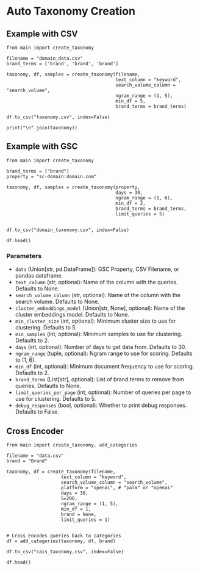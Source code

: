 # Auto Taxonomy Creation



## Example with CSV
```
from main import create_taxonomy

filename = "domain_data.csv"
brand_terms = ['brand', 'brand', 'brand']

taxonomy, df, samples = create_taxonomy(filename,
                                        text_column = "keyword",
                                        search_volume_column = "search_volume",
                                        ngram_range = (1, 5),
                                        min_df = 5,
                                        brand_terms = brand_terms)

df.to_csv("taxonomy.csv", index=False)

print("\n".join(taxonomy))
```

## Example with GSC
```
from main import create_taxonomy

brand_terms = ["brand"]
property = "sc-domain:domain.com"

taxonomy, df, samples = create_taxonomy(property,
                                        days = 30,
                                        ngram_range = (1, 6),
                                        min_df = 2,
                                        brand_terms = brand_terms,
                                        limit_queries = 5)


df.to_csv("domain_taxonomy.csv", index=False)

df.head()
```



### Parameters
* `data` (Union[str, pd.DataFrame]): GSC Property, CSV Filename, or pandas dataframe.
* `text_column` (str, optional): Name of the column with the queries. Defaults to None.
* `search_volume_column` (str, optional): Name of the column with the search volume. Defaults to None.
* `cluster_embeddings_model` (Union[str, None], optional): Name of the cluster embeddings model. Defaults to None.
* `min_cluster_size` (int, optional): Minimum cluster size to use for clustering. Defaults to 5.
* `min_samples` (int, optional): Minimum samples to use for clustering. Defaults to 2.
* `days` (int, optional): Number of days to get data from. Defaults to 30.
* `ngram_range` (tuple, optional): Ngram range to use for scoring. Defaults to (1, 6).
* `min_df` (int, optional): Minimum document frequency to use for scoring. Defaults to 2.
* `brand_terms` (List[str], optional): List of brand terms to remove from queries. Defaults to None.
* `limit_queries_per_page` (int, optional): Number of queries per page to use for clustering. Defaults to 5.
* `debug_responses` (bool, optional): Whether to print debug responses. Defaults to False.




## Cross Encoder

```
from main import create_taxonomy, add_categories

filename = "data.csv"
brand = "Brand"

taxonomy, df = create_taxonomy(filename,
                    text_column = "keyword",
                    search_volume_column = "search_volume",
                    platform = "openai", # "palm" or "openai"
                    days = 30,
                    S=200,
                    ngram_range = (1, 5),
                    min_df = 1,
                    brand = None,
                    limit_queries = 1)


# Cross Encodes queries back to categories
df = add_categories(taxonomy, df, brand) 

df.to_csv("cais_taxonomy.csv", index=False)

df.head()

```